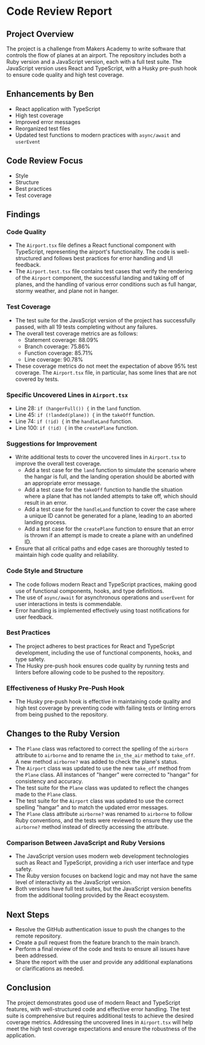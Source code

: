 # Code Review Report

## Project Overview
The project is a challenge from Makers Academy to write software that controls the flow of planes at an airport. The repository includes both a Ruby version and a JavaScript version, each with a full test suite. The JavaScript version uses React and TypeScript, with a Husky pre-push hook to ensure code quality and high test coverage.

## Enhancements by Ben
- React application with TypeScript
- High test coverage
- Improved error messages
- Reorganized test files
- Updated test functions to modern practices with `async/await` and `userEvent`

## Code Review Focus
- Style
- Structure
- Best practices
- Test coverage

## Findings

### Code Quality
- The `Airport.tsx` file defines a React functional component with TypeScript, representing the airport's functionality. The code is well-structured and follows best practices for error handling and UI feedback.
- The `Airport.test.tsx` file contains test cases that verify the rendering of the `Airport` component, the successful landing and taking off of planes, and the handling of various error conditions such as full hangar, stormy weather, and plane not in hanger.

### Test Coverage
- The test suite for the JavaScript version of the project has successfully passed, with all 19 tests completing without any failures.
- The overall test coverage metrics are as follows:
  - Statement coverage: 88.09%
  - Branch coverage: 75.86%
  - Function coverage: 85.71%
  - Line coverage: 90.78%
- These coverage metrics do not meet the expectation of above 95% test coverage. The `Airport.tsx` file, in particular, has some lines that are not covered by tests.

### Specific Uncovered Lines in `Airport.tsx`
- Line 28: `if (hangerFull()) {` in the `land` function.
- Line 45: `if (!landed(plane)) {` in the `takeOff` function.
- Line 74: `if (!id) {` in the `handleLand` function.
- Line 100: `if (!id) {` in the `createPlane` function.

### Suggestions for Improvement
- Write additional tests to cover the uncovered lines in `Airport.tsx` to improve the overall test coverage.
  - Add a test case for the `land` function to simulate the scenario where the hangar is full, and the landing operation should be aborted with an appropriate error message.
  - Add a test case for the `takeOff` function to handle the situation where a plane that has not landed attempts to take off, which should result in an error.
  - Add a test case for the `handleLand` function to cover the case where a unique ID cannot be generated for a plane, leading to an aborted landing process.
  - Add a test case for the `createPlane` function to ensure that an error is thrown if an attempt is made to create a plane with an undefined ID.
- Ensure that all critical paths and edge cases are thoroughly tested to maintain high code quality and reliability.

### Code Style and Structure
- The code follows modern React and TypeScript practices, making good use of functional components, hooks, and type definitions.
- The use of `async/await` for asynchronous operations and `userEvent` for user interactions in tests is commendable.
- Error handling is implemented effectively using toast notifications for user feedback.

### Best Practices
- The project adheres to best practices for React and TypeScript development, including the use of functional components, hooks, and type safety.
- The Husky pre-push hook ensures code quality by running tests and linters before allowing code to be pushed to the repository.

### Effectiveness of Husky Pre-Push Hook
- The Husky pre-push hook is effective in maintaining code quality and high test coverage by preventing code with failing tests or linting errors from being pushed to the repository.

## Changes to the Ruby Version
- The `Plane` class was refactored to correct the spelling of the `airborn` attribute to `airborne` and to rename the `in_the_air` method to `take_off`. A new method `airborne?` was added to check the plane's status.
- The `Airport` class was updated to use the new `take_off` method from the `Plane` class. All instances of "hanger" were corrected to "hangar" for consistency and accuracy.
- The test suite for the `Plane` class was updated to reflect the changes made to the `Plane` class.
- The test suite for the `Airport` class was updated to use the correct spelling "hangar" and to match the updated error messages.
- The `Plane` class attribute `airborne?` was renamed to `airborne` to follow Ruby conventions, and the tests were reviewed to ensure they use the `airborne?` method instead of directly accessing the attribute.

### Comparison Between JavaScript and Ruby Versions
- The JavaScript version uses modern web development technologies such as React and TypeScript, providing a rich user interface and type safety.
- The Ruby version focuses on backend logic and may not have the same level of interactivity as the JavaScript version.
- Both versions have full test suites, but the JavaScript version benefits from the additional tooling provided by the React ecosystem.

## Next Steps
- Resolve the GitHub authentication issue to push the changes to the remote repository.
- Create a pull request from the feature branch to the main branch.
- Perform a final review of the code and tests to ensure all issues have been addressed.
- Share the report with the user and provide any additional explanations or clarifications as needed.

## Conclusion
The project demonstrates good use of modern React and TypeScript features, with well-structured code and effective error handling. The test suite is comprehensive but requires additional tests to achieve the desired coverage metrics. Addressing the uncovered lines in `Airport.tsx` will help meet the high test coverage expectations and ensure the robustness of the application.
